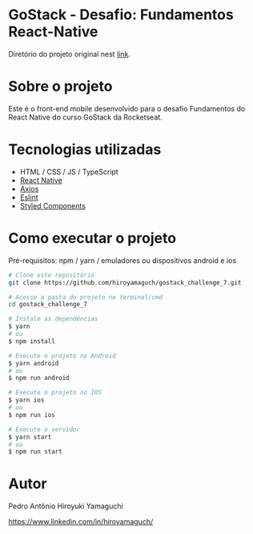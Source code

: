 # GoStack - Desafio: Fundamentos React-Native
Diretório do projeto original nest [link](https://github.com/rocketseat-education/bootcamp-gostack-desafios/tree/master/desafio-fundamentos-react-native).

# Sobre o projeto

Este é o front-end mobile desenvolvido para o desafio Fundamentos do React Native do curso GoStack da Rocketseat.

# Tecnologias utilizadas
- HTML / CSS / JS / TypeScript
- [React Native](https://reactnative.dev/)
- [Axios](https://github.com/axios/axios)
- [Eslint](https://eslint.org/)
- [Styled Components](https://styled-components.com/)

# Como executar o projeto
Pré-requisitos: npm / yarn / emuladores ou dispositivos android e ios

```bash
# Clone este repositório
git clone https://github.com/hiroyamaguch/gostack_challenge_7.git

# Acesse a pasta do projeto no terminal/cmd
cd gostack_challenge_7

# Instale as dependências
$ yarn
# ou
$ npm install

# Execute o projeto no Android
$ yarn android
# ou
$ npm run android

# Execute o projeto no IOS
$ yarn ios
# ou
$ npm run ios

# Execute o servidor
$ yarn start
# ou
$ npm run start
```

# Autor
Pedro Antônio Hiroyuki Yamaguchi

https://www.linkedin.com/in/hiroyamaguch/
